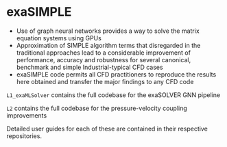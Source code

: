 # exaSIMPLE

- Use of graph neural networks provides a way to solve the matrix equation systems using GPUs
- Approximation of SIMPLE algorithm terms that disregarded in the traditional approaches lead to a considerable improvement of performance, accuracy and robustness for several canonical, benchmark and simple Industrial-typical CFD cases
- exaSIMPLE code permits all CFD practitioners to reproduce the results here obtained and transfer the major findings to any CFD code

`L1_exaMLSolver` contains the full codebase for the exaSOLVER GNN pipeline

`L2` contains the full codebase for the pressure-velocity coupling improvements

Detailed user guides for each of these are contained in their respective repositories. 
